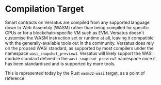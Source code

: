 # Compilation Target

Smart contracts on Versatus are compiled from any supported language down to Web Assembly (WASM) rather than being compiled for specific CPUs or for a blockchain-specific VM such as EVM. Versatus doesn't customise the WASM instruction set or runtime at all, leaving it compatible with the generally-available tools out in the community. Versatus does rely on the propsed WASI standard, as supported by most compilers under the namespace `wasi_snapshot_preview1`. Versatus will likely support the WASI module standard defined in the `wasi_snapshot_preview2` namespace once it has been standardised and is supported by more tools.

This is represented today by the Rust `wasm32-wasi` target, as a point of reference.

